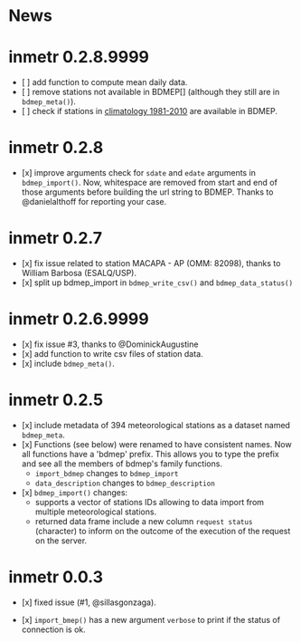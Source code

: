 News
================

<!-- NEWS.md is generated from NEWS.Rmd. Please edit that file -->
inmetr 0.2.8.9999
=================

-   \[ \] add function to compute mean daily data.
-   \[ \] remove stations not available in BDMEP\[\] (although they still are in `bdmep_meta()`).
-   \[ \] check if stations in [climatology 1981-2010](http://www.inmet.gov.br/portal/index.php?r=clima/normaisClimatologicas) are available in BDMEP.

inmetr 0.2.8
============

-   \[x\] improve arguments check for `sdate` and `edate` arguments in `bdmep_import()`. Now, whitespace are removed from start and end of those arguments before building the url string to BDMEP. Thanks to @danielalthoff for reporting your case.

inmetr 0.2.7
============

-   \[x\] fix issue related to station MACAPA - AP (OMM: 82098), thanks to William Barbosa (ESALQ/USP).
-   \[x\] split up bdmep\_import in `bdmep_write_csv()` and `bdmep_data_status()`

inmetr 0.2.6.9999
=================

-   \[x\] fix issue \#3, thanks to @DominickAugustine
-   \[x\] add function to write csv files of station data.
-   \[x\] include `bdmep_meta()`.

inmetr 0.2.5
============

-   \[x\] include metadata of 394 meteorological stations as a dataset named `bdmep_meta`.
-   \[x\] Functions (see below) were renamed to have consistent names. Now all functions have a 'bdmep' prefix. This allows you to type the prefix and see all the members of bdmep's family functions.
    -   `import_bdmep` changes to `bdmep_import`
    -   `data_description` changes to `bdmep_description`
-   \[x\] `bdmep_import()` changes:
    -   supports a vector of stations IDs allowing to data import from multiple meteorological stations.
    -   returned data frame include a new column `request status` (character) to inform on the outcome of the execution of the request on the server.

inmetr 0.0.3
============

-   \[x\] fixed issue (\#1, @sillasgonzaga).

-   \[x\] `import_bmep()` has a new argument `verbose` to print if the status of connection is ok.
